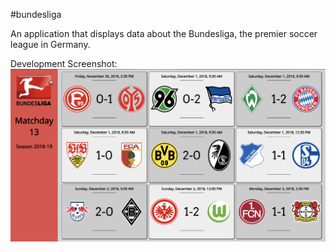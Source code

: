 #bundesliga

An application that displays data about the Bundesliga, the premier soccer league in Germany.

Development Screenshot:
![picture](./devshot1.png)
